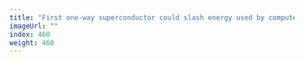 ```yaml
---
title: "First one-way superconductor could slash energy used by computers"
imageUrl: ""
index: 460
weight: 460
---
```

